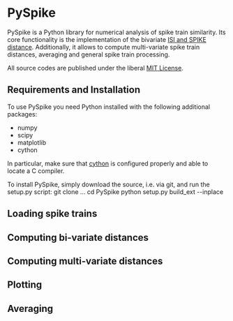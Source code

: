 # PySpike

PySpike is a Python library for numerical analysis of spike train similarity. 
Its core functionality is the implementation of the bivariate [ISI and SPIKE distance](http://www.scholarpedia.org/article/Measures_of_spike_train_synchrony). 
Additionally, it allows to compute multi-variate spike train distances, averaging and general spike train processing.

All source codes are published under the liberal [MIT License](http://opensource.org/licenses/MIT).

## Requirements and Installation

To use PySpike you need Python installed with the following additional packages:

- numpy
- scipy
- matplotlib
- cython

In particular, make sure that [cython](http://www.cython.org) is configured properly and able to locate a C compiler.

To install PySpike, simply download the source, i.e. via git, and run the setup.py script:
    git clone ...
    cd PySpike
    python setup.py build_ext --inplace

## Loading spike trains


## Computing bi-variate distances


## Computing multi-variate distances


## Plotting


## Averaging